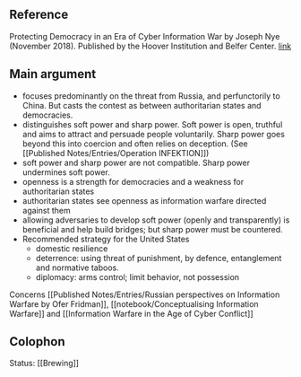 ## Reference
Protecting Democracy in an Era of Cyber Information War by Joseph Nye (November 2018). Published by the Hoover Institution and Belfer Center. [link](https://www.hoover.org/research/protecting-democracy-era-cyber-information-war)

## Main argument
- focuses predominantly on the threat from Russia, and perfunctorily to China. But casts the contest as between authoritarian states and democracies. 
- distinguishes soft power and sharp power. Soft power is open, truthful and aims to attract and persuade people voluntarily. Sharp power goes beyond this into coercion and often relies on deception. (See [[Published Notes/Entries/Operation INFEKTION]])
- soft power and sharp power are not compatible. Sharp power undermines soft power. 
- openness is a strength for democracies and a weakness for authoritarian states 
- authoritarian states see openness as information warfare directed against them
- allowing adversaries to develop soft power (openly and transparently) is beneficial and help build bridges; but sharp power must be countered.
- Recommended strategy for the United States
	- domestic resilience 
	- deterrence: using threat of punishment, by defence, entanglement and normative taboos.
	- diplomacy: arms control; limit behavior, not possession

Concerns [[Published Notes/Entries/Russian perspectives on Information Warfare by Ofer Fridman]], [[notebook/Conceptualising Information Warfare]] and [[Information Warfare in the Age of Cyber Conflict]]

## Colophon
Status: [[Brewing]]